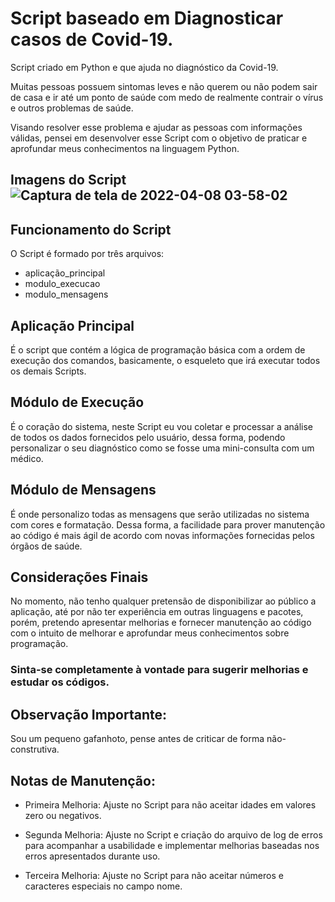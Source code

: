 # Script baseado em Diagnosticar casos de Covid-19.
Script criado em Python e que ajuda no diagnóstico da Covid-19.

Muitas pessoas possuem sintomas leves e não querem ou não podem sair de casa e ir até um ponto de saúde com medo de realmente contrair o vírus e outros problemas de saúde.

Visando resolver esse problema e ajudar as pessoas com informações válidas, pensei em desenvolver esse Script com o objetivo de praticar e aprofundar meus conhecimentos na linguagem Python.

## Imagens do Script![Captura de tela de 2022-04-08 03-58-02](https://user-images.githubusercontent.com/86532340/162381672-28eaecb1-7930-4d2b-a83c-d991516474b0.png)

## Funcionamento do Script
O Script é formado por três arquivos:

- aplicação_principal
- modulo_execucao
- modulo_mensagens

## Aplicação Principal
É o script que contém a lógica de programação básica com a ordem de execução dos comandos, basicamente, o esqueleto que irá executar todos os demais Scripts.

## Módulo de Execução
É o coração do sistema, neste Script eu vou coletar e processar a análise de todos os dados fornecidos pelo usuário, dessa forma, podendo personalizar o seu diagnóstico como se fosse uma mini-consulta com um médico.

## Módulo de Mensagens
É onde personalizo todas as mensagens que serão utilizadas no sistema com cores e formatação. Dessa forma, a facilidade para prover manutenção ao código é mais ágil de acordo com novas informações fornecidas pelos órgãos de saúde.

## Considerações Finais
No momento, não tenho qualquer pretensão de disponibilizar ao público a aplicação, até por não ter experiência em outras linguagens e pacotes, porém, pretendo apresentar melhorias e fornecer manutenção ao código com o intuito de melhorar e aprofundar meus conhecimentos sobre programação.

### Sinta-se completamente à vontade para sugerir melhorias e estudar os códigos.

## Observação Importante:
Sou um pequeno gafanhoto, pense antes de criticar de forma não-construtiva.

## Notas de Manutenção:
- Primeira Melhoria: Ajuste no Script para não aceitar idades em valores zero ou negativos.

- Segunda Melhoria: Ajuste no Script e criação do arquivo de log de erros para acompanhar a usabilidade e implementar melhorias baseadas nos erros apresentados durante uso.

- Terceira Melhoria: Ajuste no Script para não aceitar números e caracteres especiais no campo nome.
